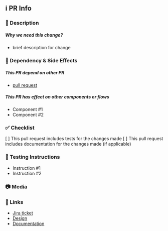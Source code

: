 ## ℹ️ PR Info
### 📄 Description
<!-- Describe your changes in detail -->
<!-- Why is this change required? -->
  ##### Why we need this change?
   - brief description for change

### 🔗 Dependency & Side Effects
<!-- List if your PR is depend on any other PRs -->
  ##### This PR depend on other PR
   - [pull request](url)

  ##### This PR has effect on other components or flows 
<!-- List if your PR is affect any components or flow -->
   - Component #1
   - Component #2


### ✅ Checklist
<!-- Type x between the brackets to mark the next checks -->
 [ ] This pull request includes tests for the changes made
 [ ] This pull request includes documentation for the changes made (if applicable)

### 🧪 Testing Instructions
<!-- List if your PR is has any special testing isntructions like cards, credentials. -->
  - Instruction #1
  - Instruction #2


### 📷 Media
<!-- Please provide a screenshot or video that shows your changes result -->

### 🔗 Links
<!-- Please list Jira issue link(s), design link(s), documentation , and any other related links (if applicable). -->
  - [Jira ticket](url)
  - [Design](url)
  - [Documentation](url)
    
